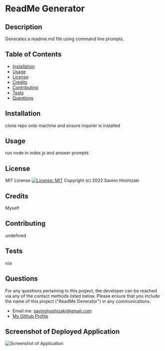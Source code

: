 # ReadMe Generator

## Description

Generates a readme.md file using command line prompts.
 
## Table of Contents

- [Installation](#installation)
- [Usage](#usage)
- [License](#license)
- [Credits](#credits)
- [Contributing](#contributing)
- [Tests](#tests)
- [Questions](#questions)

## Installation

clone repo onto machine and ensure inquirer is installed

## Usage

run node in index.js and answer prompts

## License

MIT License [![License: MIT](https://img.shields.io/badge/License-MIT-yellow.svg)](https://opensource.org/licenses/MIT)
Copyright (c) 2022 Savino Hoshizaki


## Credits 

Myself

## Contributing

undefined

## Tests

n/a

## Questions

For any questions pertaining to this project, the developer can be reached via any of the contact methods listed below. 
Please ensure that you include the name of this project ("ReadMe Generator") in any communications. 

- Email me: savinohoshizaki@gmail.com
- [My Github Profile](github.com/puppetup)

## Screenshot of Deployed Application
![Screenshot of Application](./assets/images/screenshot.png)